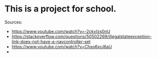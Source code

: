 # This is a project for school.


Sources:
* https://www.youtube.com/watch?v=-2ckvIzs0nU
* https://stackoverflow.com/questions/50502269/illegalstateexception-link-does-not-have-a-navcontroller-set
* https://www.youtube.com/watch?v=Chso6xrJ6aU
* 